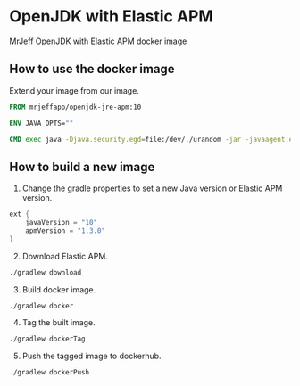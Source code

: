 # OpenJDK with Elastic APM
MrJeff OpenJDK with Elastic APM docker image

## How to use the docker image
Extend your image from our image. 
```Dockerfile
FROM mrjeffapp/openjdk-jre-apm:10

ENV JAVA_OPTS=""

CMD exec java -Djava.security.egd=file:/dev/./urandom -jar -javaagent:elastic-apm-agent.jar $JAVA_OPTS micro-service.jar
````

## How to build a new image
1. Change the gradle properties to set a new Java version or Elastic APM version.
```gradle
ext {
    javaVersion = "10"
    apmVersion = "1.3.0"
}
```
2. Download Elastic APM.

```bash
./gradlew download

```

3. Build docker image.

```bash
./gradlew docker

```

4. Tag the built image.

```bash
./gradlew dockerTag

```

5. Push the tagged image to dockerhub.

```bash
./gradlew dockerPush

```
